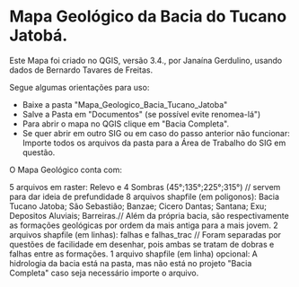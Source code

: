 # Mapa Geológico da Bacia do Tucano Jatobá.

Este Mapa foi criado no QGIS, versão 3.4., por Janaína Gerdulino, usando dados de Bernardo Tavares de Freitas.

Segue algumas orientações para uso:
- Baixe a pasta "Mapa_Geologico_Bacia_Tucano_Jatoba" 
- Salve a Pasta em "Documentos" (se possível evite renomea-lá")
- Para abrir o mapa no QGIS clique em "Bacia Completa".
- Se quer abrir em outro SIG ou em caso do passo anterior não funcionar: Importe todos os arquivos da pasta para a Área de Trabalho do SIG em questão.

O Mapa Geológico conta com:

5 arquivos em raster: Relevo e 4 Sombras (45°;135°;225°;315°) // servem para dar ideia de prefundidade
8 arquivos shapfile (em poligonos): Bacia Tucano Jatoba; São Sebastião; Banzae; Cicero Dantas; Santana; Exu; Depositos Aluviais; Barreiras.// Além da própria bacia, são respectivamente as formações geológicas por ordem da mais antiga para a mais jovem.
2 arquivos shapfile (em linhas): falhas e falhas_trac // Foram separadas por questões de facilidade em desenhar, pois ambas se tratam de dobras e falhas entre as formações.
1 arquivo shapfile (em linha) opcional: A hidrologia da bacia está na pasta, mas não está no projeto "Bacia Completa" caso seja necessário importe o arquivo.
